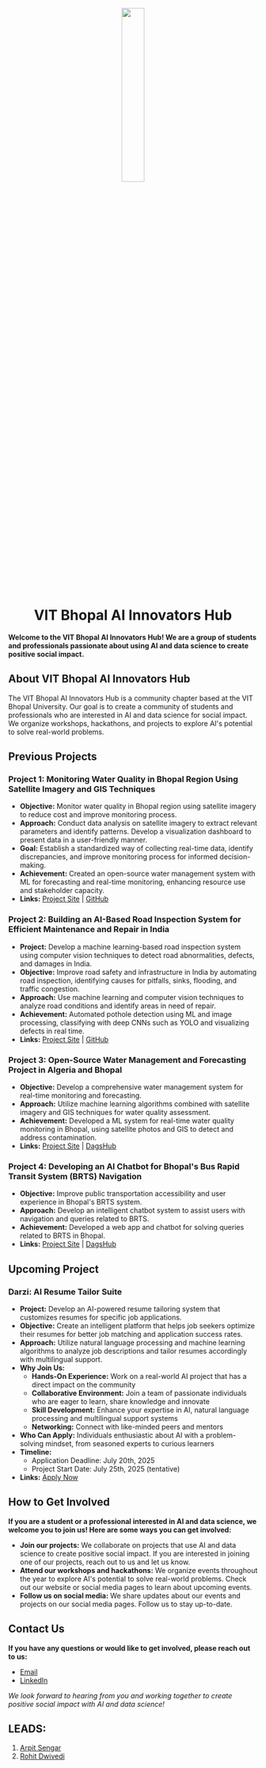 <p align="center">
  <img width="30%" height="30%" src="https://github.com/user-attachments/assets/fcfbc33d-970e-42b0-befa-690e172235a8">
</p>

<h1 align="center">VIT Bhopal AI Innovators Hub</h1>

**Welcome to the VIT Bhopal AI Innovators Hub! We are a group of students and professionals passionate about using AI and data science to create positive social impact.**


## About VIT Bhopal AI Innovators Hub
The VIT Bhopal AI Innovators Hub is a community chapter based at the VIT Bhopal University. Our goal is to create a community of students and professionals who are interested in AI and data science for social impact. We organize workshops, hackathons, and projects to explore AI's potential to solve real-world problems.


## **Previous Projects**

### Project 1: Monitoring Water Quality in Bhopal Region Using Satellite Imagery and GIS Techniques
- **Objective:** Monitor water quality in Bhopal region using satellite imagery to reduce cost and improve monitoring process.
- **Approach:** Conduct data analysis on satellite imagery to extract relevant parameters and identify patterns. Develop a visualization dashboard to present data in a user-friendly manner.
- **Goal:** Establish a standardized way of collecting real-time data, identify discrepancies, and improve monitoring process for informed decision-making.
- **Achievement:** Created an open-source water management system with ML for forecasting and real-time monitoring, enhancing resource use and stakeholder capacity.
- **Links:** [Project Site](https://www.omdena.com/chapter-challenges/monitoring-the-water-quality-in-bhopal-region) | [GitHub](https://github.com/OmdenaAI/omdena-bhopal-water-quality-monitoring)

### Project 2: Building an AI-Based Road Inspection System for Efficient Maintenance and Repair in India
- **Project:** Develop a machine learning-based road inspection system using computer vision techniques to detect road abnormalities, defects, and damages in India.
- **Objective:** Improve road safety and infrastructure in India by automating road inspection, identifying causes for pitfalls, sinks, flooding, and traffic congestion.
- **Approach:** Use machine learning and computer vision techniques to analyze road conditions and identify areas in need of repair.
- **Achievement:** Automated pothole detection using ML and image processing, classifying with deep CNNs such as YOLO and visualizing defects in real time.
- **Links:** [Project Site](https://www.omdena.com/chapter-challenges/ai-based-road-inspection-system-for-india) | [GitHub](https://github.com/OmdenaAI/bhopal-mexico-ai-road-inspection)

### Project 3: Open-Source Water Management and Forecasting Project in Algeria and Bhopal
- **Objective:** Develop a comprehensive water management system for real-time monitoring and forecasting.
- **Approach:** Utilize machine learning algorithms combined with satellite imagery and GIS techniques for water quality assessment.
- **Achievement:** Developed a ML system for real-time water quality monitoring in Bhopal, using satellite photos and GIS to detect and address contamination.
- **Links:** [Project Site](https://www.omdena.com/chapter-challenges/open-source-water-management-and-forecasting-project-in-algeria-and-bhopal) | [DagsHub](https://dagshub.com/Omdena/AlgeriaBhopal_WaterManagementandForecasting)

### Project 4: Developing an AI Chatbot for Bhopal's Bus Rapid Transit System (BRTS) Navigation
- **Objective:** Improve public transportation accessibility and user experience in Bhopal's BRTS system.
- **Approach:** Develop an intelligent chatbot system to assist users with navigation and queries related to BRTS.
- **Achievement:** Developed a web app and chatbot for solving queries related to BRTS in Bhopal.
- **Links:** [Project Site](https://www.omdena.com/chapter-challenges/developing-an-ai-chatbot-for-bhopal-bus-rapid-transit-system-navigation) | [DagsHub](https://dagshub.com/Omdena/VITBhopalUniversity_ChatbotforBRTSNavigation)

## **Upcoming Project**

### Darzi: AI Resume Tailor Suite
- **Project:** Develop an AI-powered resume tailoring system that customizes resumes for specific job applications.
- **Objective:** Create an intelligent platform that helps job seekers optimize their resumes for better job matching and application success rates.
- **Approach:** Utilize natural language processing and machine learning algorithms to analyze job descriptions and tailor resumes accordingly with multilingual support.
- **Why Join Us:**
  - **Hands-On Experience:** Work on a real-world AI project that has a direct impact on the community
  - **Collaborative Environment:** Join a team of passionate individuals who are eager to learn, share knowledge and innovate
  - **Skill Development:** Enhance your expertise in AI, natural language processing and multilingual support systems
  - **Networking:** Connect with like-minded peers and mentors
- **Who Can Apply:** Individuals enthusiastic about AI with a problem-solving mindset, from seasoned experts to curious learners
- **Timeline:**
  - Application Deadline: July 20th, 2025
  - Project Start Date: July 25th, 2025 (tentative)
- **Links:** [Apply Now](https://forms.gle/U6hvR5M8PyN9oyHh7)


## How to Get Involved
**If you are a student or a professional interested in AI and data science, we welcome you to join us! Here are some ways you can get involved:**
-   **Join our projects:** We collaborate on projects that use AI and data science to create positive social impact. If you are interested in joining one of our projects, reach out to us and let us know.
-   **Attend our workshops and hackathons:** We organize events throughout the year to explore AI's potential to solve real-world problems. Check out our website or social media pages to learn about upcoming events.
-   **Follow us on social media:** We share updates about our events and projects on our social media pages. Follow us to stay up-to-date.


## Contact Us
**If you have any questions or would like to get involved, please reach out to us:**

-   [Email](omdena@vitbhopal.ac.in)
-   [LinkedIn](https://www.linkedin.com/company/omdena-bhopal-chapter/)

*We look forward to hearing from you and working together to create positive social impact with AI and data science!*


## LEADS:
1)  [Arpit Sengar](https://github.com/arpy8)
2)  [Rohit Dwivedi](https://github.com/r0xx3d)
